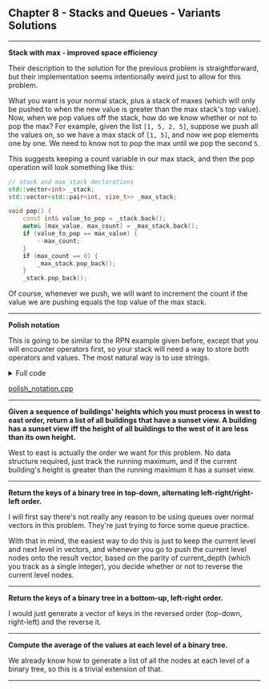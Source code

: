 ## Chapter 8 - Stacks and Queues - Variants Solutions

---

**Stack with max - improved space efficiency**

Their description to the solution for the previous problem is straightforward, but their implementation seems intentionally weird just to allow for this problem.

What you want is your normal stack, plus a stack of maxes (which will only be pushed to when the new value is greater than the max stack's top value).  Now, when we pop values off the stack, how do we know whether or not to pop the max?  For example, given the list `[1, 5, 2, 5]`, suppose we push all the values on, so we have a max stack of `[1, 5]`, and now we pop elements one by one.  We need to know not to pop the max until we pop the second `5`.

This suggests keeping a count variable in our max stack, and then the pop operation will look something like this:

```c++
// stack and max_stack declarations
std::vector<int> _stack;
std::vector<std::pair<int, size_t>> _max_stack;

void pop() {
    const int& value_to_pop = _stack.back();
    auto& [max_value, max_count] = _max_stack.back();
    if (value_to_pop == max_value) {
        --max_count;
    }
    if (max_count == 0) {
        _max_stack.pop_back();
    }
    _stack.pop_back();
```
    
Of course, whenever we push, we will want to increment the count if the value we are pushing equals the top value of the max stack.

---

**Polish notation**

This is going to be similar to the RPN example given before, except that you will encounter operators first, so your stack will need a way to store both operators and values.  The most natural way is to use strings.

<details>
<summary>Full code</summary>

```c++
#include <cctype>

#include <iostream>
#include <functional>
#include <vector>

bool IsNumeric(const std::string& s) {
    for (const char c : s) {
        if (!std::isdigit(c)) return false;
    }
    return true;
}

// Note: this function assumes the input is a well-formed polish notation expression
int EvaluatePolishNotation(const std::vector<std::string>& input_expression) {
    // Create map for op functions for convenience
    static const std::unordered_map<std::string, std::function<int(int, int)>> kOpFunctions{
            {"+", std::plus<int>()},
            {"-", std::minus<int>()},
            {"*", std::multiplies<int>()},
            {"/", std::divides<int>()}};
    // Initialize stack of strings, so it can hold both numbers and expressions
    std::vector<std::string> stack;
    for (const std::string& current_element : input_expression) {
        stack.push_back(current_element);
        // Check if we should evaluate (top two values of stack are numbers)
        while ((stack.size() >= 3) && IsNumeric(stack.back()) && IsNumeric(stack[stack.size() - 2])) {
            int right_operand = std::stoi(stack.back());
            stack.pop_back();  // pop right operand
            int left_operand = std::stoi(stack.back());
            stack.pop_back();  // pop left operand
            const auto& op_func = kOpFunctions.at(stack.back());
            stack.pop_back();  // pop operator
            stack.push_back(std::to_string(op_func(left_operand, right_operand)));
        }
    }
    std::cout << "Stack size at end (should be 1): " << stack.size() << std::endl;
    return std::stoi(stack.back());
}

int main() {
    const std::vector<std::string> test_input{"+", "*", "-", "3", "1", "5", "+", "44", "66"};
    //                                                      (3 - 1) * 5        (44 + 66)
    //                                                         10         +       110
    //                                                              --> 120

    const int result = EvaluatePolishNotation(test_input);
    std::cout << "Result = " << result << std::endl;

    return 0;
}
```
</details>

[polish_notation.cpp](https://github.com/Apollys/EPI-Variants-Solutions/blob/main/Ch_08_Stacks_and_Queues/polish_notation.cpp)
    
---

**Given a sequence of buildings' heights which you must process in west to east order, return a list of all buildings that have a sunset view.  A building has a sunset view iff the height of all buildings to the west of it are less than its own height.**
    
West to east is actually the order we want for this problem.  No data structure required, just track the running maximum, and if the current building's height is greater than the running maximum it has a sunset view.
    
---
    
**Return the keys of a binary tree in top-down, alternating left-right/right-left order.**

I will first say there's not really any reason to be using queues over normal vectors in this problem.  They're just trying to force some queue practice.
    
With that in mind, the easiest way to do this is just to keep the current level and next level in vectors, and whenever you go to push the current level nodes onto the result vector, based on the parity of current_depth (which you track as a single integer), you decide whether or not to reverse the current level nodes.
    
---
    
**Return the keys of a binary tree in a bottom-up, left-right order.**
    
I would just generate a vector of keys in the reversed order (top-down, right-left) and the reverse it.
    
---
    
**Compute the average of the values at each level of a binary tree.**
    
We already know how to generate a list of all the nodes at each level of a binary tree, so this is a trivial extension of that.
    
---

